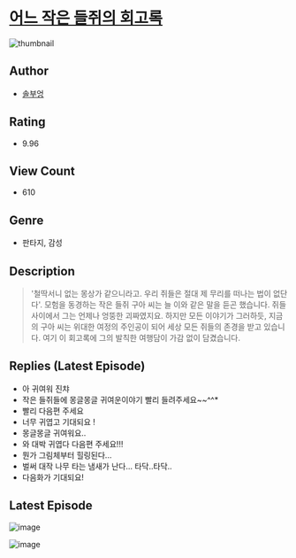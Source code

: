 # [어느 작은 들쥐의 회고록](https://comic.naver.com/bestChallenge/list?titleId=810911)
![thumbnail](https://image-comic.pstatic.net/user_contents_data/challenge_comic/2023/05/25/274391/upload_3832899953322309168_480x623.jpeg)

## Author
- [솔부엉](https://comic.naver.com/artistTitle?id=274391)

## Rating
- 9.96

## View Count
- 610

## Genre
- 판타지, 감성

## Description
> '철딱서니 없는 몽상가 같으니라고. 우리 쥐들은 절대 제 무리를 떠나는 법이 없단다'. 모험을 동경하는 작은 들쥐 구아 씨는 늘 이와 같은 말을 듣곤 했습니다. 쥐들 사이에서 그는 언제나 엉뚱한 괴짜였지요. 하지만 모든 이야기가 그러하듯, 지금의 구아 씨는 위대한 여정의 주인공이 되어 세상 모든 쥐들의 존경을 받고 있습니다. 여기 이 회고록에 그의 발칙한 여행담이 가감 없이 담겼습니다.

## Replies (Latest Episode)
- 아 귀여워 진챠
- 작은 들쥐들에 몽글몽글 귀여운이야기 빨리 들려주세요~~^^*
- 빨리 다음편 주세요
- 너무 귀엽고 기대되요 !
- 몽글몽글 귀여워요..
- 와 대박 귀엽다 다음편 주세요!!!
- 뭔가 그림체부터 힐링된다...
- 벌써 대작 나무 타는 냄새가 난다… 타닥..타닥..
- 다음화가 기대되요!

## Latest Episode
![image](https://image-comic.pstatic.net/user_contents_data/challenge_comic/2023/05/25/274391/upload_3906138419392242530.jpeg)

![image](https://image-comic.pstatic.net/user_contents_data/challenge_comic/2023/05/25/274391/upload_7090185755991159651.jpeg)
